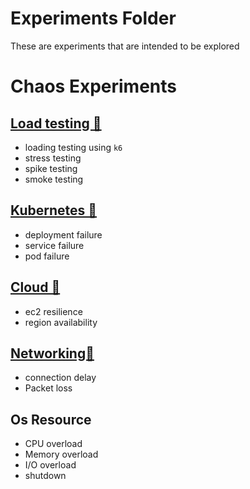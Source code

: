 # Experiments Folder
These are experiments that are intended to be explored

# Chaos Experiments
## [Load testing 🔗](load_test/)
* loading testing using `k6`
* stress testing
* spike testing
* smoke testing

## [Kubernetes 🔗](kubernetes/)
* deployment failure
* service failure
* pod failure

## [Cloud 🔗](aws/)
* ec2 resilience
* region availability

## [Networking🔗](network/)
* connection delay
* Packet loss

## Os Resource
* CPU overload
* Memory overload
* I/O overload
* shutdown
